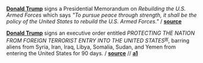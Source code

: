 **[Donald Trump](https://en.wikipedia.org/wiki/Donald_Trump "Wiki Donald
Trump")** signs a Presidential Memorandum on _Rebuilding the U.S. Armed Forces_ 
which says _"To pursue peace through strength, it shall be the policy of the
United States to rebuild the U.S. Armed Forces."_
/ **[source](https://www.whitehouse.gov/the-press-office/2017/01/27/presidential-memorandum-rebuilding-us-armed-forces)**

**[Donald Trump](https://en.wikipedia.org/wiki/Donald_Trump "Wiki Donald
Trump")** signs an executive order entitled _PROTECTING THE NATION FROM FOREIGN
TERRORIST ENTRY INTO THE UNITED
STATES<sup>[w](https://en.wikipedia.org/wiki/Executive_Order_13769 "Wiki")</sup>_, barring aliens from Syria,
Iran, Iraq, Libya, Somalia, Sudan, and Yemen from entering the United States for
90 days.
/ **[source](https://www.whitehouse.gov/the-press-office/2017/01/27/executive-order-protecting-nation-foreign-terrorist-entry-united-states)**
// **[a1](https://www.theguardian.com/us-news/2017/jan/29/republicans-call-trumps-muslim-ban-a-self-inflicted-wound)**
